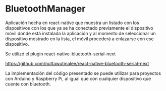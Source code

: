 # BluetoothManager

Aplicación hecha en react-native que muestra un listado con los dispositivos con los que ya se ha conectado previamente el dispositivo móvil donde está instalada la aplicación y al momento de seleccionar un dispositivo mostrado en la lista, el móvil procederá a enlazarse con ese dispositivo. 

Se utilizó el plugin react-native-bluetooth-serial-next

https://github.com/nuttawutmalee/react-native-bluetooth-serial-next

La implementación del código presentado se puede utilizar para proyectos con Arduino y Raspberry Pi, al igual que con cualquier dispositivo que cuente con bluetooth.
